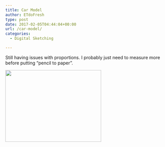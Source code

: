 ```yaml
---
title: Car Model
author: ETdoFresh
type: post
date: 2017-02-05T04:44:04+00:00
url: /car-model/
categories:
  - Digital Sketching

---
```

Still having issues with proportions. I probably just need to measure more before putting &#8220;pencil to paper&#8221;.

[<img class="aligncenter size-medium wp-image-712" src="http://www.etdofresh.com/wp-content/uploads/2017/02/CarModel-300x225.png" alt="" width="300" height="225" srcset="http://localhost/wp-content/uploads/2017/02/CarModel-300x225.png 300w, http://localhost/wp-content/uploads/2017/02/CarModel-768x576.png 768w, http://localhost/wp-content/uploads/2017/02/CarModel-1024x768.png 1024w, http://localhost/wp-content/uploads/2017/02/CarModel-1200x900.png 1200w" sizes="(max-width: 300px) 100vw, 300px" />][1]

 [1]: http://www.etdofresh.com/wp-content/uploads/2017/02/CarModel.png